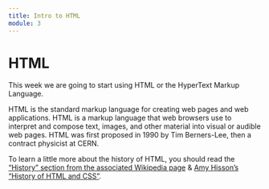 ```yaml
---
title: Intro to HTML
module: 3
---
```

# HTML
This week we are going to start using HTML or the HyperText Markup Language.

HTML is the standard markup language for creating web pages and web applications. HTML is a markup language that web browsers use to interpret and compose text, images, and other material into visual or audible web pages. HTML was first proposed in 1990 by Tim Berners-Lee, then a contract physicist at CERN.

To learn a little more about the history of HTML, you should read the [“History” section from the associated Wikipedia page](https://en.wikipedia.org/wiki/HTML#History) & [Amy Hisson’s “History of HTML and CSS”](http://amyhissom.com/HTML5-CSS3/history.html).
